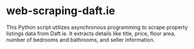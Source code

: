 # web-scraping-daft.ie
This Python script utilizes asynchronous programming to scrape property listings data from Daft.ie. It extracts details like title, price, floor area, number of bedrooms and bathrooms, and seller information.
